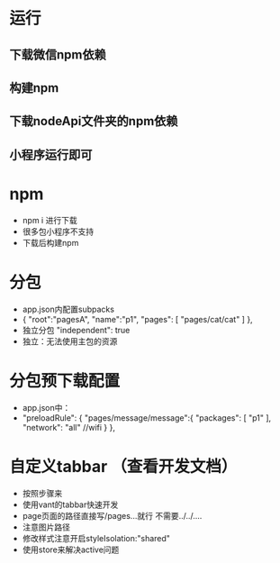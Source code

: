 # 运行
## 下载微信npm依赖
## 构建npm
## 下载nodeApi文件夹的npm依赖
## 小程序运行即可

# npm   
- npm i 进行下载
- 很多包小程序不支持
- 下载后构建npm

# 分包
- app.json内配置subpacks
- {
        "root":"pagesA",
        "name":"p1",
        "pages": [
        "pages/cat/cat"
        ]
    },
- 独立分包 "independent": true
- 独立：无法使用主包的资源

# 分包预下载配置
- app.json中：
-   "preloadRule": {
        "pages/message/message":{
            "packages": [
                "p1"
            ],
            "network": "all" //wifi
        }
    },


# 自定义tabbar （查看开发文档）
- 按照步骤来
- 使用vant的tabbar快速开发
- page页面的路径直接写/pages...就行 不需要../../....
- 注意图片路径
- 修改样式注意开启styleIsolation:"shared"
- 使用store来解决active问题